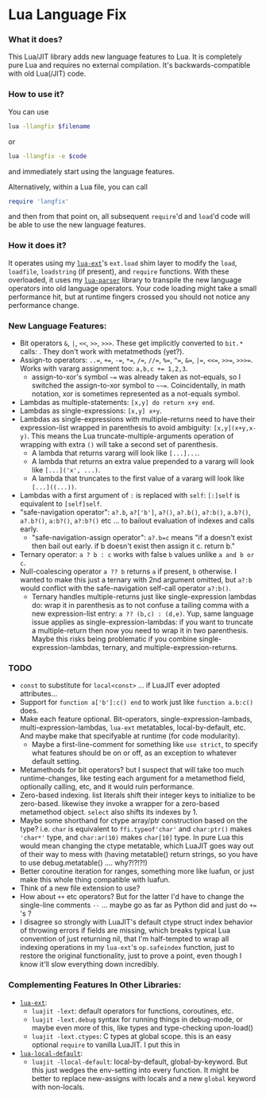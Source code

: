# Lua Language Fix

### What it does?
This Lua/JIT library adds new language features to Lua.  It is completely pure Lua and requires no external compilation.
It's backwards-compatible with old Lua(/JIT) code.

### How to use it?

You can use

``` sh
lua -llangfix $filename
```

or

``` sh
lua -llangfix -e $code
```
and immediately start using the language features.

Alternatively, within a Lua file, you can call

``` Lua
require 'langfix'
```
and then from that point on, all subsequent `require`'d and `load`'d code will be able to use the new language features.

### How it does it?
It operates using my [`lua-ext`](https://github.com/thenumbernine/lua-ext)'s `ext.load` shim layer to modify the `load`, `loadfile`, `loadstring` (if present), and `require` functions.
With these overloaded, it uses my [`lua-parser`](https://github.com/thenumbernine/lua-parser) library to transpile the new language operators into old language operators.  Your code loading might take a small performance hit, but at runtime fingers crossed you should not notice any performance change.

### New Language Features:
- Bit operators `&`, `|`, `<<`, `>>`, `>>>`.  These get implicitly converted to `bit.*` calls: .  They don't work with metatmethods (yet?).
- Assign-to operators: `..=`, `+=`, `-=`, `*=`, `/=`, `//=`, `%=`, `^=`, `&=`, `|=`, `<<=`, `>>=`, `>>>=`.  Works with vararg assignment too: `a,b,c += 1,2,3`.
	- assign-to-xor's symbol `~=` was already taken as not-equals, so I switched the assign-to-xor symbol to `~~=`.  Coincidentally, in math notation, xor is sometimes represented as a not-equals symbol.
- Lambdas as multiple-statements: `[x,y] do return x+y end`.
- Lambdas as single-expressions: `[x,y] x+y`.
- Lambdas as single-expressions with multiple-returns need to have their expression-list wrapped in parenthesis to avoid ambiguity: `[x,y](x+y,x-y)`.
	This means the Lua truncate-multiple-arguments operation of wrapping with extra `()` will take a second set of parenthesis.
	- A lambda that returns vararg will look like `[...]...`.
	- A lambda that returns an extra value prepended to a vararg will look like `[...]('x', ...)`.
	- A lambda that truncates to the first value of a vararg will look like `[...]((...))`.
- Lambdas with a first argument of `:` is replaced with `self`: `[:]self` is equivalent to `[self]self`.
- "safe-navigation operator": `a?.b`, `a?['b']`, `a?()`, `a?.b()`, `a?:b()`, `a.b?()`, `a?.b?()`, `a:b?()`, `a?:b?()` etc ... to bailout evaluation of indexes and calls early.
	- "safe-navigation-assign operator": `a?.b=c` means "if a doesn't exist then bail out early.  if b doesn't exist then assign it c.  return b."
- Ternary operator: `a ? b : c` works with false `b` values unlike `a and b or c`.
- Null-coalescing operator `a ?? b` returns `a` if present, `b` otherwise.  I wanted to make this just a ternary with 2nd argument omitted, but `a?:b` would conflict with the safe-navigation self-call operator `a?:b()`.
	- Ternary handles multiple-returns just like single-expression lambdas do: wrap it in parenthesis as to not confuse a tailing comma with a new expression-list entry: `a ?? (b,c) : (d,e)`.  Yup, same language issue applies as single-expression-lambdas: if you want to truncate a multiple-return then now you need to wrap it in two parenthesis. Maybe this risks being problematic if you combine single-expression-lambdas, ternary, and multiple-expression-returns.

### TODO
- `const` to substitute for `local<const>` ... if LuaJIT ever adopted attributes...
- Support for `function a['b']:c() end` to work just like `function a.b:c()` does.
- Make each feature optional.  Bit-operators, single-expression-lambads, multi-expression-lambdas, `lua-ext` metatables, local-by-default, etc.   And maybe make that specifyable at runtime (for code modularity).
	- Maybe a first-line-comment for something like `use strict`, to specify what features should be on or off, as an exception to whatever default setting.
- Metamethods for bit operators? but I suspect that will take too much runtime-changes, like testing each argument for a metamethod field, optionally calling, etc, and it would ruin performance.
- Zero-based indexing.  list literals shift their integer keys to initialize to be zero-based.  likewise they invoke a wrapper for a zero-based metamethod object.  `select` also shifts its indexes by 1.
- Maybe some shorthand for ctype array/ptr construction based on the type? i.e. `char` is equivalent to `ffi.typeof'char'` and `char:ptr()` makes `'char*'` type, and `char:ar(10)` makes `char[10]` type.
	In pure Lua this would mean changing the ctype metatable, which LuaJIT goes way out of their way to mess with (having metatable() return strings, so you have to use debug.metatable() .... why?!?!?!)
- Better coroutine iteration for ranges, something more like luafun, or just make this whole thing compatible with luafun.
- Think of a new file extension to use?
- How about `++` etc operators?  But for the latter I'd have to change the single-line comments `--` ...  maybe go as far as Python did and just do `+=` 's ?
- I disagree so strongly with LuaJIT's default ctype struct index behavior of throwing errors if fields are missing, which breaks typical Lua convention of just returning nil, that I'm half-tempted to wrap all indexing operations in my `lua-ext`'s `op.safeindex` function, just to restore the original functionality, just to prove a point, even though I know it'll slow everything down incredibly.

### Complementing Features In Other Libraries:
- [`lua-ext`](https://github.com/thenumbernine/lua-ext):
	- `luajit -lext`: default operators for functions, coroutines, etc.
	- `luajit -lext.debug` syntax for running things in debug-mode, or maybe even more of this, like types and type-checking upon-load()
	- `luajit -lext.ctypes`: C types at global scope. this is an easy optional `require` to vanilla LuaJIT.  I put this in
- [`lua-local-default`](https://github.com/thenumbernine/lua-local-default):
	- `luajit -llocal-default`: local-by-default, global-by-keyword.  But this just wedges the env-setting into every function.  It might be better to replace new-assigns with locals and a new `global` keyword with non-locals.
